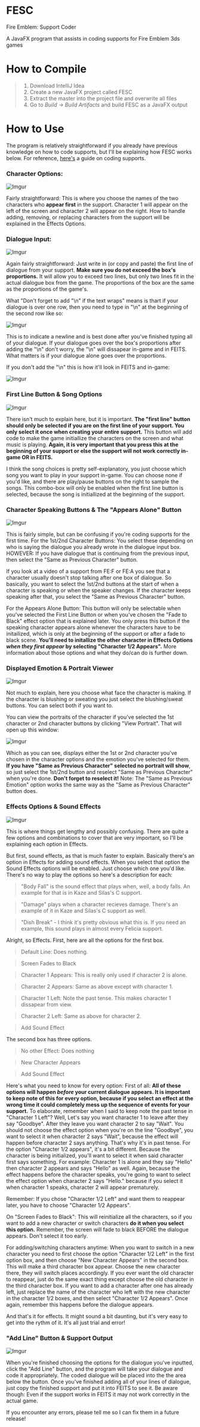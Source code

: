 # FESC
Fire Emblem: Support Coder

A JavaFX program that assists in coding supports for Fire Emblem 3ds games

# How to Compile

> 1. Download IntelliJ Idea
> 2. Create a new JavaFX project called FESC
> 3. Extract the master into the project file and overwrite all files
> 4. Go to *Build -> Build Artifacts* and build FESC as a JavaFX output

# How to Use
The program is relatively straightforward if you already have previous knowledge on how to code supports, but I'll be explaining how FESC works below. For reference, [here's](http://pastebin.com/0g7jf3i3) a guide on coding supports.


### Character Options:
![Imgur](http://i.imgur.com/3pRe2YW.png)

Fairly straightforward: This is where you choose the names of the two characters who **appear first** in the support. Character 1 will appear on the left of the screen and character 2 will appear on the right. How to handle adding, removing, or replacing characters from the support will be explained in the Effects Options.


### Dialogue Input:
![Imgur](http://i.imgur.com/MBHa0p7.png)

Again fairly straightforward: Just write in (or copy and paste) the first line of dialogue from your support. 
**Make sure you do not exceed the box's proportions.** It will allow you to exceed two lines, but only two lines fit in the actual dialogue box from the game. The proportions of the box are the same as the proportions of the game's.

What "Don't forget to add "\n" if the text wraps" means is thart if your dialogue is over one row, then you need to type in "\n" at the beginning of the second row like so:

![Imgur](http://i.imgur.com/s2yeJEl.png)

This is to indicate a newline and is best done after you've finished typing all of your dialogue. If your dialogue goes over the box's proportions after adding the "\n" don't worry, the "\n" will dissapear in-game and in FEITS. What matters is if your dialogue alone goes over the proportions. 

If you don't add the "\n" this is how it'll look in FEITS and in-game:

![Imgur](http://i.imgur.com/zKAkTQ9.png)


### First Line Button & Song Options
![Imgur](http://i.imgur.com/MhsfyVI.png)

There isn't much to explain here, but it is important. **The "first line" button should only be selected if you are on the first line of your support. You only select it once when creating your entire support.** This button will add code to make the game initiallize the characters on the screen and what music is playing. **Again, it is very important that you press this at the beginning of your support or else the support will not work correctly in-game OR in FEITS.**

I think the song choices is pretty self-explanatory, you just choose which song you want to play in your support in-game. You can choose none if you'd like, and there are play/pause buttons on the right to sample the songs. This combo-box will only be enabled when the first line button is selected, because the song is initiallized at the beginning of the support.


### Character Speaking Buttons & The "Appears Alone" Button
![Imgur](http://i.imgur.com/obgejEW.png)

This is fairly simple, but can be confusing if you're coding supports for the first time. 
For the 1st/2nd Character Buttons: You select these depending on who is saying the dialogue you already wrote in the dialogue input box. HOWEVER: If you have dialogue that is continuing from the previous input, then select the "Same as Previous Character" button.

If you look at a video of a support from FE:F or FE:A you see that a character usually doesn't stop talking after one box of dialogue. So basically, you want to select the 1st/2nd buttons at the start of when a character is speaking or when the speaker changes. If the character keeps speaking after that, you select the "Same as Previous Character" button.

For the Appears Alone Button: This button will only be selectable when you've selected the First Line Button or when you've chosen the "Fade to Black" effect option that is explained later. You only press this button if the speaking character appears alone whenever the characters have to be initailized, which is only at the beginning of the support or after a fade to black scene. **You'll need to initallize the other character in Effects Options _when they first appear_ by selecting "Character 1/2 Appears".** More information about those options and what they do/can do is further down.


### Displayed Emotion & Portrait Viewer
![Imgur](http://i.imgur.com/SerRt6h.png)

Not much to explain, here you choose what face the character is making. If the character is blushing or sweating you just select the blushing/sweat buttons. You can select both if you want to.

You can view the portraits of the character if you've selected the 1st character or 2nd character buttons by clicking "View Portrait". That will open up this window:

![Imgur](http://i.imgur.com/6LLuY5Z.png?1)

Which as you can see, displays either the 1st or 2nd character you've chosen in the character options and the emotion you've selected for them. **If you have "Same as Previous Character" selected no portrait will show**, so just select the 1st/2nd button and reselect "Same as Previous Character" when you're done. **Don't forget to reselect it!**
Note: The "Same as Previous Emotion" option works the same way as the "Same as Previous Character" button does.


### Effects Options & Sound Effects
![Imgur](http://i.imgur.com/GAP3foc.png)

This is where things get lengthy and possibly confusing. There are quite a few options and combinations to cover that are very important, so I'll be explaining each option in Effects. 

But first, sound effects, as that is much faster to explain. Basically there's an option in Effects for adding sound effects. When you select that option the Sound Effects options will be enabled. Just choose which one you'd like. There's no way to play the options so here's a description for each:
> "Body Fall" is the sound effect that plays when, well, a body falls. An example for that is in Kaze and Silas's C support.

> "Damage" plays when a character recieves damage. There's an example of it in Kaze and Silas's C support as well.

> "Dish Break" - I think it's pretty obvious what this is. If you need an example, this sound plays in almost every Felicia support.

Alright, so Effects. First, here are all the options for the first box.
> Default Line: Does nothing.

> Screen Fades to Black

> Character 1 Appears: This is really only used if character 2 is alone.

> Character 2 Appears: Same as above except with character 1.

> Character 1 Left: Note the past tense. This makes character 1 dissapear from view.

> Character 2 Left: Same as above for character 2.

> Add Sound Effect

The second box has three options.
> No other Effect: Does nothing

> New Character Appears

> Add Sound Effect

Here's what you need to know for every option:
First of all: **All of these options will happen _before_ your current dialogue appears. It is important to keep note of this for every option, because if you select an effect at the wrong time it could completely mess up the sequence of events for your support.** 
To elaborate, remember when I said to keep note the past tense in "Character 1 Left"? Well, Let's say you want character 1 to leave after they say "Goodbye". After they leave you want character 2 to say "Wait". You should not choose the effect option when you're on the line "Goodbye", you want to select it when character 2 says "Wait", because the effect will happen before character 2 says anything. That's why it's in past tense.
For the option "Character 1/2 appears", it's a bit different. Because the character is being initialized, you'll want to select it when said character first says something. For example: Character 1 is alone and they say "Hello" then character 2 appears and says "Hello" as well. Again, because the effect happens before the character speaks, you're going to want to select the effect option when character 2 says "Hello." because if you select it when character 1 speaks, character 2 will appear prematurely.

Remember: If you chose "Character 1/2 Left" and want them to reappear later, you have to choose "Character 1/2 Appears".

On "Screen Fades to Black": This will reinitialize all the characters, so if you want to add a new character or switch characters **do it when you select this option.** Remember, the screen will fade to black BEFORE the dialogue appears. Don't select it too early.

For adding/switching characters anytime: When you want to switch in a new character you need to first choose the option "Character 1/2 Left" in the first option box, and then choose "New Character Appears" in the second box. This will make a third character box appear. Choose the new character there, they will switch places accordingly. If you ever want the old character to reappear, just do the same exact thing except choose the old character in the third character box. 
If you want to add a character after one has already left, just replace the name of the character who left with the new character in the character 1/2 boxes, and then select "Character 1/2 Appears". Once again, remember this happens before the dialogue appears.

And that's it for effects. It might sound a bit daunting, but it's very easy to get into the rythm of it. It's all just trial and error!

### "Add Line" Button & Support Output
![Imgur](http://i.imgur.com/QoeWozt.png)

When you're finished choosing the options for the dialogue you've inputted, click the "Add Line" button, and the program will take your dialogue and code it appropriately. The coded dialogue will be placed into the the area below the button. 
Once you've finished adding all of your lines of dialogue, just copy the finished support and put it into FEITS to see it. 
Be aware though: Even if the support works in FEITS it may not work correctly in the actual game. 

If you encounter any errors, please tell me so I can fix them in a future release!
